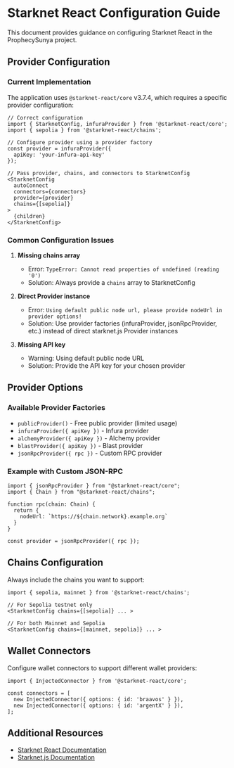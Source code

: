 # Starknet React Configuration Guide

This document provides guidance on configuring Starknet React in the ProphecySunya project.

## Provider Configuration

### Current Implementation

The application uses `@starknet-react/core` v3.7.4, which requires a specific provider configuration:

```tsx
// Correct configuration
import { StarknetConfig, infuraProvider } from '@starknet-react/core';
import { sepolia } from '@starknet-react/chains';

// Configure provider using a provider factory
const provider = infuraProvider({
  apiKey: 'your-infura-api-key'
});

// Pass provider, chains, and connectors to StarknetConfig
<StarknetConfig 
  autoConnect 
  connectors={connectors} 
  provider={provider}
  chains={[sepolia]}
>
  {children}
</StarknetConfig>
```

### Common Configuration Issues

1. **Missing chains array**
   - Error: `TypeError: Cannot read properties of undefined (reading '0')`
   - Solution: Always provide a `chains` array to StarknetConfig

2. **Direct Provider instance**
   - Error: `Using default public node url, please provide nodeUrl in provider options!`
   - Solution: Use provider factories (infuraProvider, jsonRpcProvider, etc.) instead of direct starknet.js Provider instances

3. **Missing API key**
   - Warning: Using default public node URL
   - Solution: Provide the API key for your chosen provider

## Provider Options

### Available Provider Factories

- `publicProvider()` - Free public provider (limited usage)
- `infuraProvider({ apiKey })` - Infura provider
- `alchemyProvider({ apiKey })` - Alchemy provider
- `blastProvider({ apiKey })` - Blast provider
- `jsonRpcProvider({ rpc })` - Custom RPC provider

### Example with Custom JSON-RPC

```tsx
import { jsonRpcProvider } from "@starknet-react/core";
import { Chain } from "@starknet-react/chains";

function rpc(chain: Chain) {
  return {
    nodeUrl: `https://${chain.network}.example.org`
  }
}

const provider = jsonRpcProvider({ rpc });
```

## Chains Configuration

Always include the chains you want to support:

```tsx
import { sepolia, mainnet } from '@starknet-react/chains';

// For Sepolia testnet only
<StarknetConfig chains={[sepolia]} ... >

// For both Mainnet and Sepolia
<StarknetConfig chains={[mainnet, sepolia]} ... >
```

## Wallet Connectors

Configure wallet connectors to support different wallet providers:

```tsx
import { InjectedConnector } from '@starknet-react/core';

const connectors = [
  new InjectedConnector({ options: { id: 'braavos' } }),
  new InjectedConnector({ options: { id: 'argentX' } }),
];
```

## Additional Resources

- [Starknet React Documentation](https://www.starknet-react.com/docs/)
- [Starknet.js Documentation](https://starknetjs.com/docs/)
